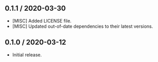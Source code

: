 ## 0.1.1 / 2020-03-30
- [MISC] Added LICENSE file.
- [MISC] Updated out-of-date dependencies to their latest versions.

## 0.1.0 / 2020-03-12
- Initial release.